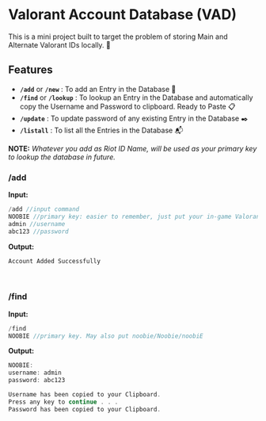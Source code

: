 # Valorant Account Database (VAD)

This is a mini project built to target the problem of storing Main and Alternate Valorant IDs locally. :briefcase:

## Features

- **`/add`** or **`/new`** : To add an Entry in the Database :ledger:
- **`/find`** or **`/lookup`** : To lookup an Entry in the Database and automatically copy the Username and Password to clipboard. Ready to Paste :clipboard:
- **`/update`** : To update password of any existing Entry in the Database :black_nib:
- **`/listall`** : To list all the Entries in the Database :mailbox_with_mail:

**NOTE:** _Whatever you add as Riot ID Name, will be used as your primary key to lookup the database in future._
<br>

### /add

**Input:**
```cpp
/add //input command
NOOBIE //primary key: easier to remember, just put your in-game Valorant Name
admin //username
abc123 //password
```

**Output:**
```cpp
Account Added Successfully
```
<br>

### /find

**Input:**
```cpp
/find
NOOBIE //primary key. May also put noobie/Noobie/noobiE
```

**Output:**
```cpp
NOOBIE:
username: admin
password: abc123

Username has been copied to your Clipboard.
Press any key to continue . . .
Password has been copied to your Clipboard.
```

